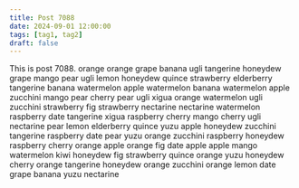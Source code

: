 ```yaml
---
title: Post 7088
date: 2024-09-01 12:00:00
tags: [tag1, tag2]
draft: false
---
```

This is post 7088.
orange
orange
grape
banana
ugli
tangerine
honeydew
grape
mango
pear
ugli
lemon
honeydew
quince
strawberry
elderberry
tangerine
banana
watermelon
apple
watermelon
banana
watermelon
apple
zucchini
mango
pear
cherry
pear
ugli
xigua
orange
watermelon
ugli
zucchini
strawberry
fig
strawberry
nectarine
nectarine
watermelon
raspberry
date
tangerine
xigua
raspberry
cherry
mango
cherry
ugli
nectarine
pear
lemon
elderberry
quince
yuzu
apple
honeydew
zucchini
tangerine
raspberry
date
pear
yuzu
orange
zucchini
raspberry
honeydew
raspberry
cherry
orange
apple
orange
fig
date
apple
apple
mango
watermelon
kiwi
honeydew
fig
strawberry
quince
orange
yuzu
honeydew
cherry
orange
tangerine
honeydew
orange
zucchini
orange
lemon
date
grape
banana
yuzu
nectarine
